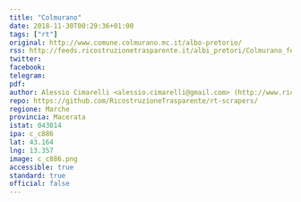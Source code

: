```yaml
---
title: "Colmurano"
date: 2018-11-30T00:29:36+01:00
tags: ["rt"]
original: http://www.comune.colmurano.mc.it/albo-pretorio/
rss: http://feeds.ricostruzionetrasparente.it/albi_pretori/Colmurano_feed.xml
twitter: 
facebook: 
telegram: 
pdf: 
author: Alessio Cimarelli <alessio.cimarelli@gmail.com> (http://www.ricostruzionetrasparente.it)
repo: https://github.com/RicostruzioneTrasparente/rt-scrapers/
regione: Marche
provincia: Macerata
istat: 043014
ipa: c_c886
lat: 43.164
lng: 13.357
image: c_c886.png
accessible: true
standard: true
official: false
---
```

